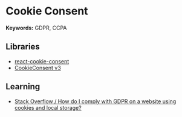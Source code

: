 # Cookie Consent

<!--
https://github.com/trnsprncy/ui
https://github.com/process-analytics/process-analytics.dev
-->

<!--
https://github.com/supabase/supabase/blob/master/packages/ui-patterns/ConsentToast/index.tsx
https://github.com/Bartholomeas/portfolio-website/blob/main/frontend/app/lib/setCookie.ts
https://github.com/bibixx/zium.app/blob/main/src/components/CookieBanner/CookieBanner.tsx
https://github.com/Bartholomeas/portfolio-website/blob/main/frontend/app/components/common/special/CookiesConsent.tsx
https://github.com/ethernal/personal-site/blob/main/src/components/CookiePolicyBanner/CookiePolicyBanner.tsx
-->

**Keywords:** GDPR, CCPA

## Libraries

- [react-cookie-consent](https://github.com/Mastermindzh/react-cookie-consent)
- [CookieConsent v3](https://playground.cookieconsent.orestbida.com)

## Learning

- [Stack Overflow / How do I comply with GDPR on a website using cookies and local storage?](https://stackoverflow.com/questions/63328935/how-do-i-comply-with-gdpr-on-a-website-using-cookies-and-local-storage)

<!--
https://github.com/bring-shrubbery/use-cookie-consent
https://github.com/klaro-org/privacy-manager
-->

<!--
consent=true
-->
